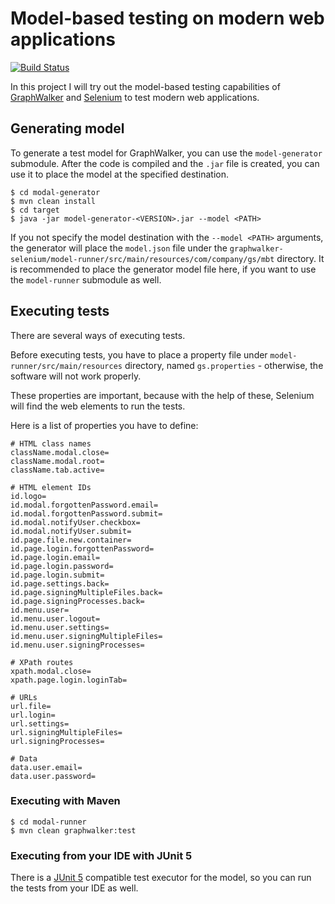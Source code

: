 # Model-based testing on modern web applications

[![Build Status](https://github.com/sajtizsolt/graphwalker-selenium/actions/workflows/build.yml/badge.svg)](https://github.com/sajtizsolt/graphwalker-selenium/actions)

In this project I will try out the model-based testing capabilities of [GraphWalker](https://graphwalker.github.io/) and [Selenium](https://www.selenium.dev/) to test modern web applications.

## Generating model

To generate a test model for GraphWalker, you can use the `model-generator` submodule. After the code is compiled and the `.jar` file is created, you can use it to place the model at the specified destination.

```shell
$ cd modal-generator
$ mvn clean install
$ cd target
$ java -jar model-generator-<VERSION>.jar --model <PATH>
```

If you not specify the model destination with the `--model <PATH>` arguments, the generator will place the `model.json` file under the `graphwalker-selenium/model-runner/src/main/resources/com/company/gs/mbt` directory. It is recommended to place the generator model file here, if you want to use the `model-runner` submodule as well.

## Executing tests

There are several ways of executing tests.

Before executing tests, you have to place a property file under `model-runner/src/main/resources` directory, named `gs.properties` - otherwise, the software will not work properly.

These properties are important, because with the help of these, Selenium will find the web elements to run the tests.

Here is a list of properties you have to define:

```properties
# HTML class names
className.modal.close=
className.modal.root=
className.tab.active=

# HTML element IDs
id.logo=
id.modal.forgottenPassword.email=
id.modal.forgottenPassword.submit=
id.modal.notifyUser.checkbox=
id.modal.notifyUser.submit=
id.page.file.new.container=
id.page.login.forgottenPassword=
id.page.login.email=
id.page.login.password=
id.page.login.submit=
id.page.settings.back=
id.page.signingMultipleFiles.back=
id.page.signingProcesses.back=
id.menu.user=
id.menu.user.logout=
id.menu.user.settings=
id.menu.user.signingMultipleFiles=
id.menu.user.signingProcesses=

# XPath routes
xpath.modal.close=
xpath.page.login.loginTab=

# URLs
url.file=
url.login=
url.settings=
url.signingMultipleFiles=
url.signingProcesses=

# Data
data.user.email=
data.user.password=
```

### Executing with Maven

```shell
$ cd modal-runner
$ mvn clean graphwalker:test
```

### Executing from your IDE with JUnit 5

There is a [JUnit 5](https://junit.org/junit5/) compatible test executor for the model, so you can run the tests from your IDE as well.
